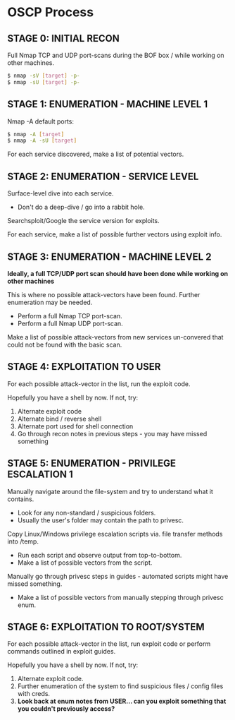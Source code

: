 # OSCP Process

## STAGE 0: INITIAL RECON

Full Nmap TCP and UDP port-scans during the BOF box / while working on other machines.
```bash
$ nmap -sV [target] -p-
$ nmap -sU [target] -p-
```

## STAGE 1: ENUMERATION - MACHINE LEVEL 1

Nmap -A default ports:
```bash
$ nmap -A [target]
$ nmap -A -sU [target]
```

For each service discovered, make a list of potential vectors.

## STAGE 2: ENUMERATION - SERVICE LEVEL

Surface-level dive into each service.
* Don't do a deep-dive / go into a rabbit hole.

Searchsploit/Google the service version for exploits.

For each service, make a list of possible further vectors using exploit info.

## STAGE 3: ENUMERATION - MACHINE LEVEL 2

__Ideally, a full TCP/UDP port scan should have been done while working on other machines__

This is where no possible attack-vectors have been found. Further enumeration may be needed.
* Perform a full Nmap TCP port-scan.
* Perform a full Nmap UDP port-scan.

Make a list of possible attack-vectors from new services un-convered that could not be found with the basic scan.

## STAGE 4: EXPLOITATION TO USER

For each possible attack-vector in the list, run the exploit code.

Hopefully you have a shell by now. If not, try:
1. Alternate exploit code
2. Alternate bind / reverse shell
3. Alternate port used for shell connection
4. Go through recon notes in previous steps - you may have missed something

## STAGE 5: ENUMERATION - PRIVILEGE ESCALATION 1

Manually navigate around the file-system and try to understand what it contains.
  * Look for any non-standard / suspicious folders.
  * Usually the user's folder may contain the path to privesc.

Copy Linux/Windows privilege escalation scripts via. file transfer methods into /temp.
* Run each script and observe output from top-to-bottom.
* Make a list of possible vectors from the script.

Manually go through privesc steps in guides - automated scripts might have missed something.
* Make a list of possible vectors from manually stepping through privesc enum.

## STAGE 6: EXPLOITATION TO ROOT/SYSTEM

For each possible attack-vector in the list, run exploit code or perform commands outlined in exploit guides.

Hopefully you have a shell by now. If not, try:
1. Alternate exploit code.
2. Further enumeration of the system to find suspicious files / config files with creds.
3. __Look back at enum notes from USER... can you exploit something that you couldn't previously access?__
